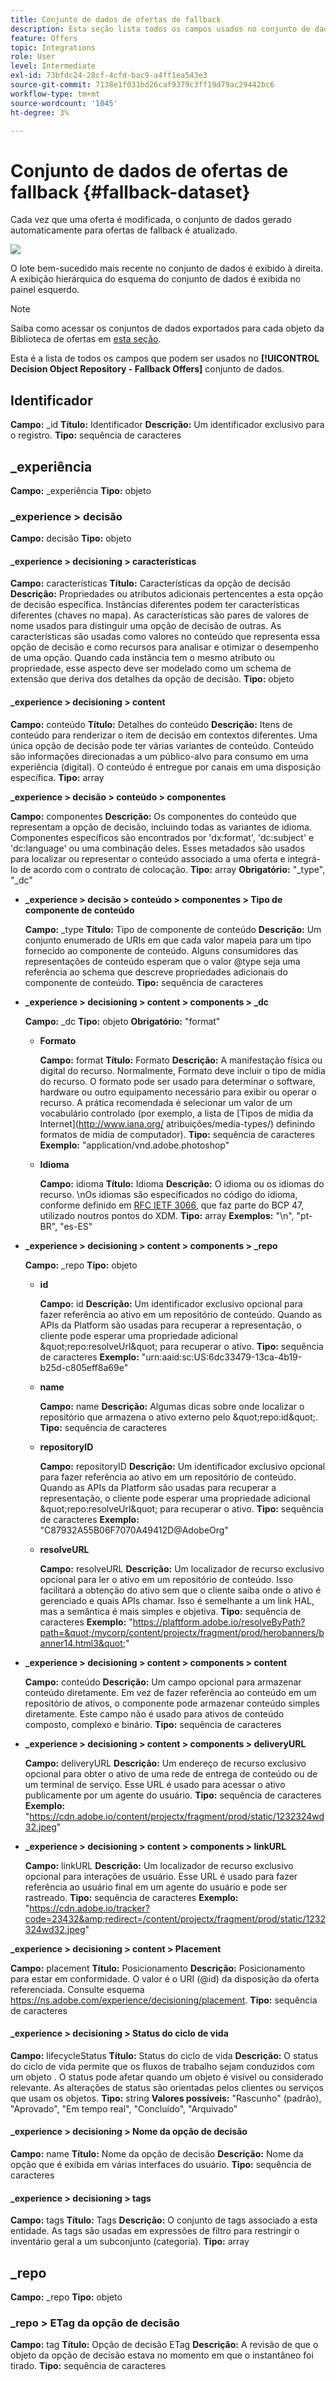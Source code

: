```yaml
---
title: Conjunto de dados de ofertas de fallback
description: Esta seção lista todos os campos usados no conjunto de dados exportado para ofertas de fallback.
feature: Offers
topic: Integrations
role: User
level: Intermediate
exl-id: 73bfdc24-28cf-4cfd-bac9-a4ff1ea543e3
source-git-commit: 7138e1f031bd26caf9379c3ff19d79ac29442bc6
workflow-type: tm+mt
source-wordcount: '1045'
ht-degree: 3%

---
```


# Conjunto de dados de ofertas de fallback {#fallback-dataset}

Cada vez que uma oferta é modificada, o conjunto de dados gerado automaticamente para ofertas de fallback é atualizado.

![](../../assets/dataset-fallback.png)

O lote bem-sucedido mais recente no conjunto de dados é exibido à direita. A exibição hierárquica do esquema do conjunto de dados é exibida no painel esquerdo.

>[!NOTE]
>
>Saiba como acessar os conjuntos de dados exportados para cada objeto da Biblioteca de ofertas em [esta seção](../export-catalog/access-dataset.md).

Esta é a lista de todos os campos que podem ser usados no **[!UICONTROL Decision Object Repository - Fallback Offers]** conjunto de dados.

## Identificador

**Campo:** _id
**Título:** Identificador
**Descrição:** Um identificador exclusivo para o registro.
**Tipo:** sequência de caracteres

## _experiência

**Campo:** _experiência
**Tipo:** objeto

### _experience > decisão

**Campo:** decisão
**Tipo:** objeto

#### _experience > decisioning > características

**Campo:** características
**Título:** Características da opção de decisão
**Descrição:** Propriedades ou atributos adicionais pertencentes a esta opção de decisão específica. Instâncias diferentes podem ter características diferentes (chaves no mapa). As características são pares de valores de nome usados para distinguir uma opção de decisão de outras. As características são usadas como valores no conteúdo que representa essa opção de decisão e como recursos para analisar e otimizar o desempenho de uma opção. Quando cada instância tem o mesmo atributo ou propriedade, esse aspecto deve ser modelado como um schema de extensão que deriva dos detalhes da opção de decisão.
**Tipo:** objeto

<!--Field under Characteristics without title = additionalProperties? Desc = Value of the property. Type: string-->

#### _experience > decisioning > content

**Campo:** conteúdo
**Título:** Detalhes do conteúdo
**Descrição:** Itens de conteúdo para renderizar o item de decisão em contextos diferentes. Uma única opção de decisão pode ter várias variantes de conteúdo. Conteúdo são informações direcionadas a um público-alvo para consumo em uma experiência (digital). O conteúdo é entregue por canais em uma disposição específica.
**Tipo:** array

**_experience > decisão > conteúdo > componentes**

**Campo:** componentes
**Descrição:** Os componentes do conteúdo que representam a opção de decisão, incluindo todas as variantes de idioma. Componentes específicos são encontrados por &#39;dx:format&#39;, &#39;dc:subject&#39; e &#39;dc:language&#39; ou uma combinação deles. Esses metadados são usados para localizar ou representar o conteúdo associado a uma oferta e integrá-lo de acordo com o contrato de colocação.
**Tipo:** array
**Obrigatório:** &quot;_type&quot;, &quot;_dc&quot; <!--TBC?-->

* **_experience > decisão > conteúdo > componentes > Tipo de componente de conteúdo**

   **Campo:** _type
   **Título:** Tipo de componente de conteúdo
   **Descrição:** Um conjunto enumerado de URIs em que cada valor mapeia para um tipo fornecido ao componente de conteúdo. Alguns consumidores das representações de conteúdo esperam que o valor @type seja uma referência ao schema que descreve propriedades adicionais do componente de conteúdo.
   **Tipo:** sequência de caracteres

* **_experience > decisioning > content > components > _dc**

   **Campo:** _dc
   **Tipo:** objeto
   **Obrigatório:** &quot;format&quot;

   * **Formato**

      **Campo:** format
      **Título:** Formato
      **Descrição:** A manifestação física ou digital do recurso. Normalmente, Formato deve incluir o tipo de mídia do recurso. O formato pode ser usado para determinar o software, hardware ou outro equipamento necessário para exibir ou operar o recurso. A prática recomendada é selecionar um valor de um vocabulário controlado (por exemplo, a lista de [Tipos de mídia da Internet](http://www.iana.org/ atribuições/media-types/) definindo formatos de mídia de computador).
      **Tipo:** sequência de caracteres
      **Exemplo:** &quot;application/vnd.adobe.photoshop&quot;

   * **Idioma**

      **Campo:** idioma
      **Título:** Idioma
      **Descrição:** O idioma ou os idiomas do recurso. \nOs idiomas são especificados no código do idioma, conforme definido em [RFC IETF 3066](https://www.ietf.org/rfc/rfc3066.txt), que faz parte do BCP 47, utilizado noutros pontos do XDM.
      **Tipo:** array
      **Exemplos:** &quot;\n&quot;, &quot;pt-BR&quot;, &quot;es-ES&quot;

* **_experience > decisioning > content > components > _repo**

   **Campo:** _repo
   **Tipo:** objeto

   * **id**

      **Campo:** id
      **Descrição:** Um identificador exclusivo opcional para fazer referência ao ativo em um repositório de conteúdo. Quando as APIs da Platform são usadas para recuperar a representação, o cliente pode esperar uma propriedade adicional \&quot;repo:resolveUrl\&quot; para recuperar o ativo.
      **Tipo:** sequência de caracteres
      **Exemplo:** &quot;urn:aaid:sc:US:6dc33479-13ca-4b19-b25d-c805eff8a69e&quot;

   * **name**

      **Campo:** name
      **Descrição:** Algumas dicas sobre onde localizar o repositório que armazena o ativo externo pelo \&quot;repo:id\&quot;.
      **Tipo:** sequência de caracteres

   * **repositoryID**

      **Campo:** repositoryID
      **Descrição:** Um identificador exclusivo opcional para fazer referência ao ativo em um repositório de conteúdo. Quando as APIs da Platform são usadas para recuperar a representação, o cliente pode esperar uma propriedade adicional \&quot;repo:resolveUrl\&quot; para recuperar o ativo.
      **Tipo:** sequência de caracteres
      **Exemplo:** &quot;C87932A55B06F7070A49412D@AdobeOrg&quot;

   * **resolveURL**

      **Campo:** resolveURL
      **Descrição:** Um localizador de recurso exclusivo opcional para ler o ativo em um repositório de conteúdo. Isso facilitará a obtenção do ativo sem que o cliente saiba onde o ativo é gerenciado e quais APIs chamar. Isso é semelhante a um link HAL, mas a semântica é mais simples e objetiva.
      **Tipo:** sequência de caracteres
      **Exemplo:** &quot;https://plaftform.adobe.io/resolveByPath?path=&quot;/mycorp/content/projectx/fragment/prod/herobanners/banner14.html3&quot;&quot;

* **_experience > decisioning > content > components > content**

   **Campo:** conteúdo
   **Descrição:** Um campo opcional para armazenar conteúdo diretamente. Em vez de fazer referência ao conteúdo em um repositório de ativos, o componente pode armazenar conteúdo simples diretamente. Este campo não é usado para ativos de conteúdo composto, complexo e binário.
   **Tipo:** sequência de caracteres

* **_experience > decisioning > content > components > deliveryURL**

   **Campo:** deliveryURL
   **Descrição:** Um endereço de recurso exclusivo opcional para obter o ativo de uma rede de entrega de conteúdo ou de um terminal de serviço. Esse URL é usado para acessar o ativo publicamente por um agente do usuário.
   **Tipo:** sequência de caracteres
   **Exemplo:** &quot;https://cdn.adobe.io/content/projectx/fragment/prod/static/1232324wd32.jpeg&quot;

* **_experience > decisioning > content > components > linkURL**

   **Campo:** linkURL
   **Descrição:** Um localizador de recurso exclusivo opcional para interações de usuário. Esse URL é usado para fazer referência ao usuário final em um agente do usuário e pode ser rastreado.
   **Tipo:** sequência de caracteres
   **Exemplo:** &quot;https://cdn.adobe.io/tracker?code=23432&amp;redirect=/content/projectx/fragment/prod/static/1232324wd32.jpeg&quot;

**_experience > decisioning > content > Placement**

**Campo:** placement
**Título:** Posicionamento
**Descrição:** Posicionamento para estar em conformidade. O valor é o URI (@id) da disposição da oferta referenciada. Consulte esquema https://ns.adobe.com/experience/decisioning/placement.
**Tipo:** sequência de caracteres

#### _experience > decisioning > Status do ciclo de vida

**Campo:** lifecycleStatus
**Título:** Status do ciclo de vida
**Descrição:** O status do ciclo de vida permite que os fluxos de trabalho sejam conduzidos com um objeto . O status pode afetar quando um objeto é visível ou considerado relevante. As alterações de status são orientadas pelos clientes ou serviços que usam os objetos.
**Tipo:** string
**Valores possíveis:** &quot;Rascunho&quot; (padrão), &quot;Aprovado&quot;, &quot;Em tempo real&quot;, &quot;Concluído&quot;, &quot;Arquivado&quot;

#### _experience > decisioning > Nome da opção de decisão

**Campo:** name
**Título:** Nome da opção de decisão
**Descrição:** Nome da opção que é exibida em várias interfaces do usuário.
**Tipo:** sequência de caracteres

#### _experience > decisioning > tags

**Campo:** tags
**Título:** Tags
**Descrição:** O conjunto de tags associado a esta entidade. As tags são usadas em expressões de filtro para restringir o inventário geral a um subconjunto (categoria).
**Tipo:** array

<!--Field without name under tags: Description: An identifier of a tag object. The value is the @id of the tag that is referenced. See tag schema: https://ns.adobe.com/experience/decisioning/tag. Type: string-->

## _repo

**Campo:** _repo
**Tipo:** objeto

### _repo > ETag da opção de decisão

**Campo:** tag
**Título:** Opção de decisão ETag
**Descrição:** A revisão de que o objeto da opção de decisão estava no momento em que o instantâneo foi tirado.
**Tipo:** sequência de caracteres
